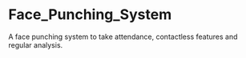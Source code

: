 # Face_Punching_System
A face punching system to take attendance, contactless features and regular analysis.
